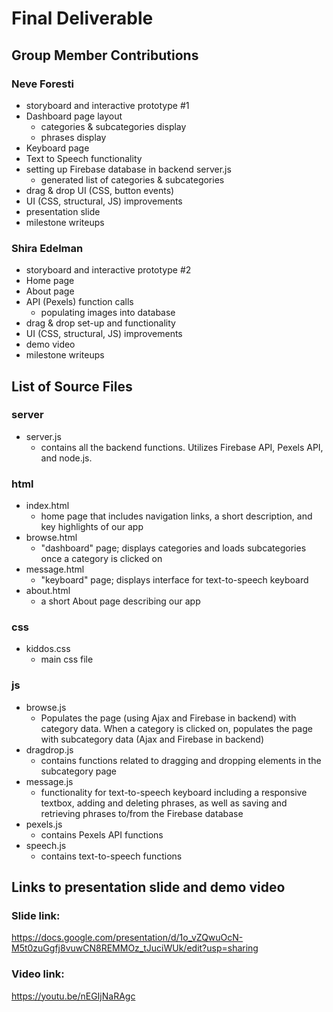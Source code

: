 # Final Deliverable

## Group Member Contributions

### Neve Foresti
- storyboard and interactive prototype #1
- Dashboard page layout 
  - categories & subcategories display 
  - phrases display 
- Keyboard page 
- Text to Speech functionality 
- setting up Firebase database in backend server.js
  - generated list of categories & subcategories 
- drag & drop UI (CSS, button events) 
- UI (CSS, structural, JS) improvements
- presentation slide
- milestone writeups

### Shira Edelman
- storyboard and interactive prototype #2
- Home page
- About page
- API (Pexels) function calls 
  - populating images into database
- drag & drop set-up and functionality
- UI (CSS, structural, JS) improvements
- demo video 
- milestone writeups

## List of Source Files
### server
- server.js 
  - contains all the backend functions. Utilizes Firebase API, Pexels API, and node.js. 
 ### html
 - index.html
   - home page that includes navigation links, a short description, and key highlights of our app 
 - browse.html
   - "dashboard" page; displays categories and loads subcategories once a category is clicked on 
 - message.html
   - "keyboard" page; displays interface for text-to-speech keyboard 
 - about.html 
   - a short About page describing our app 
 ### css
 - kiddos.css 
   - main css file
 ### js
 - browse.js
   - Populates the page (using Ajax and Firebase in backend) with category data. When a category is clicked on, populates the page with      subcategory data (Ajax and Firebase in backend)
 - dragdrop.js
   - contains functions related to dragging and dropping elements in the subcategory page
 - message.js
   - functionality for text-to-speech keyboard including a responsive textbox, adding and deleting phrases, as well as saving and     
     retrieving phrases to/from the Firebase database
 - pexels.js
   - contains Pexels API functions
 - speech.js 
   - contains text-to-speech functions 

## Links to presentation slide and demo video 

### Slide link:
https://docs.google.com/presentation/d/1o_vZQwuOcN-M5t0zuGgfj8vuwCN8REMMOz_tJuciWUk/edit?usp=sharing

### Video link:
https://youtu.be/nEGIjNaRAgc


